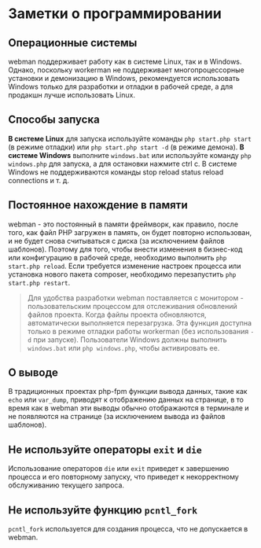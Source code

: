 # Заметки о программировании

## Операционные системы
webman поддерживает работу как в системе Linux, так и в Windows. Однако, поскольку workerman не поддерживает многопроцессорные установки и демонизацию в Windows, рекомендуется использовать Windows только для разработки и отладки в рабочей среде, а для продакшн лучше использовать Linux.

## Способы запуска
**В системе Linux** для запуска используйте команды `php start.php start` (в режиме отладки) или `php start.php start -d` (в режиме демона).
**В системе Windows** выполните `windows.bat` или используйте команду `php windows.php` для запуска, а для остановки нажмите ctrl c. В системе Windows не поддерживаются команды stop reload status reload connections и т. д.

## Постоянное нахождение в памяти
webman - это постоянный в памяти фреймворк, как правило, после того, как файл PHP загружен в память, он будет повторно использован, и не будет снова считываться с диска (за исключением файлов шаблонов). Поэтому для того, чтобы внести изменения в бизнес-код или конфигурацию в рабочей среде, необходимо выполнить `php start.php reload`. Если требуется изменение настроек процесса или установка нового пакета composer, необходимо перезапустить `php start.php restart`.

> Для удобства разработки webman поставляется с монитором - пользовательским процессом для отслеживания обновлений файлов проекта. Когда файлы проекта обновляются, автоматически выполняется перезагрузка. Эта функция доступна только в режиме отладки работы workerman (без использования `-d` при запуске). Пользователи Windows должны выполнить `windows.bat` или `php windows.php`, чтобы активировать ее.

## О выводе
В традиционных проектах php-fpm функции вывода данных, такие как `echo` или `var_dump`, приводят к отображению данных на странице, в то время как в webman эти выводы обычно отображаются в терминале и не появляются на странице (за исключением вывода из файлов шаблонов).

## Не используйте операторы `exit` и `die`
Использование операторов `die` или `exit` приведет к завершению процесса и его повторному запуску, что приведет к некорректному обслуживанию текущего запроса.

## Не используйте функцию `pcntl_fork`
`pcntl_fork` используется для создания процесса, что не допускается в webman.
